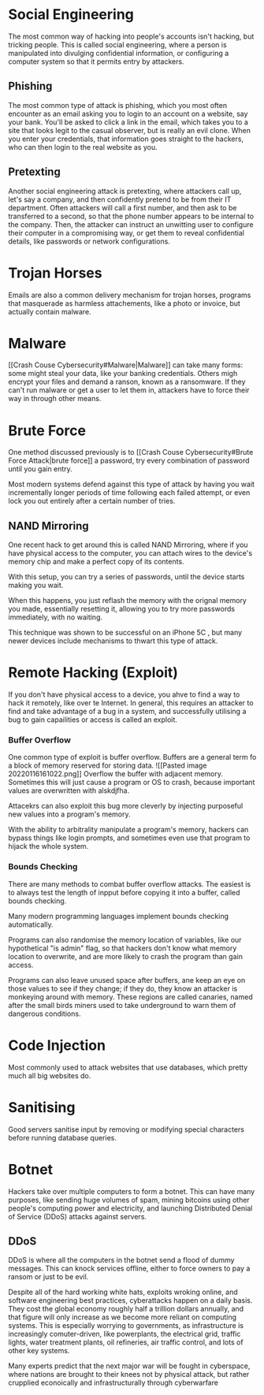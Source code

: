 # Social Engineering
The most common way of hacking into people's accounts isn't hacking, but tricking people.
This is called social engineering, where a person is manipulated into divulging confidential information, or configuring a computer system so that it permits entry by attackers.

## Phishing
The most common type of attack is phishing, which you most often encounter as an email asking you to login to an account on a website, say your bank.
You'll be asked to click a link in the email, which takes you to a site that looks legit to the casual observer, but is really an evil clone.
When you enter your credentials, that information goes straight to the hackers, who can then login to the real website as you. 

## Pretexting
Another social engineering attack is pretexting, where attackers call up, let's say a company, and then confidently pretend to be from their IT department.
Often attackers will call a first number, and then ask to be transferred to a second, so that the phone number appears to be internal to the company.
Then, the attacker can instruct an unwitting user to configure their computer in a compromising way, or get them to reveal confidential details, like passwords or network configurations.

# Trojan Horses
Emails are also a common delivery mechanism for trojan horses, programs that masquerade as harmless attachements, like a photo or invoice, but actually contain malware.

# Malware
[[Crash Couse Cybersecurity#Malware|Malware]] can take many forms: some might steal your data, like your banking credentials. Others migh encrypt your files and demand a ranson, known as a ransomware.
If they can't run malware or get a user to let them in, attackers have to force their way in through other means.

# Brute Force
One method discussed previously is to [[Crash Couse Cybersecurity#Brute Force Attack|brute force]] a password, try every combination of password until you gain entry.

Most modern systems defend against this type of attack by having you wait incrementally longer periods of time following each failed attempt, or even lock you out entirely after a certain number of tries.

## NAND Mirroring
One recent hack to get around this is called NAND Mirroring, where if you have physical access to the computer, you can attach wires to the device's memory chip and make a perfect copy of its contents.

With this setup, you can try a series of passwords, until the device starts making you wait.

When this happens, you just reflash the memory with the orignal memory you made, essentially resetting it, allowing you to try more passwords immediately, with no waiting.

This technique was shown to be successful on an iPhone 5C , but many newer devices include mechanisms to thwart this type of attack.

# Remote Hacking (Exploit)
If you don't have physical access to a device, you ahve to find a way to hack it remotely, like over te Internet.
In general, this requires an attacker to find and take advantage of a bug in a system, and successfully utilising a bug to gain capailities or access is called an exploit.

### Buffer Overflow
One common type of exploit is buffer overflow.
Buffers are a general term fo a block of memory reserved for storing data.
![[Pasted image 20220116161022.png]]
Overflow the buffer with adjacent memory. Sometimes this will just cause a program or OS to crash, because important values are overwritten with alskdjfha.

Attacekrs can also exploit this bug more cleverly by injecting purposeful new values into a program's memory.

With the ability to arbitrality manipulate a program's memory, hackers can bypass things like login prompts, and sometimes even use that program to hijack the whole system.

### Bounds Checking
There are many methods to combat buffer overflow attacks.
The easiest is to always test the length of inpput before copying it into a buffer, called bounds checking.

Many modern programming languages implement bounds checking automatically.
 
Programs can also randomise the memory location of variables, like our hypothetical "is admin" flag, so that hackers don't know what memory location to overwrite, and are more likely to crash the program than gain access.

Programs can also leave unused space after buffers, ane keep an eye on those values to see if they change; if they do, they know an attacker is monkeying around with memory.
These regions are called canaries, named after the small birds miners used to take underground to warn them of dangerous conditions.

# Code Injection
Most commonly used to attack websites that use databases, which pretty much all big websites do.

# Sanitising
Good servers sanitise input by removing or modifying special characters before running database queries.
# Botnet
Hackers take over multiple computers to form a botnet.
This can have many purposes, like sending huge volumes of spam, mining bitcoins using other people's computing power and electricity, and launching Distributed Denial of Service (DDoS) attacks against servers.
## DDoS
DDoS is where all the computers in the botnet send a flood of dummy messages. This can knock services offline, either to force owners to pay a ransom or just to be evil.


Despite all of the hard working white hats, exploits wroking online, and software engineering best practices, cyberattacks happen on a daily basis.
They cost the global economy roughly half a trillion dollars annually, and that figure will only increase as we become more reliant on computing systems.
This is especially worrying to governments, as infrastructure is increasingly comuter-driven, like powerplants, the electrical grid, traffic lights, water treatment plants, oil refineries, air traffic control, and lots of other key systems.

Many experts predict that the next major war will be fought in cyberspace, where nations are brought to their knees not by physical attack, but rather crupplied econoically and infrastructurally through cyberwarfare